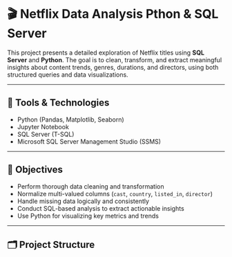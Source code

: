 # 🎬 Netflix Data Analysis Pthon & SQL Server

This project presents a detailed exploration of Netflix titles using **SQL Server** and **Python**. The goal is to clean, transform, and extract meaningful insights about content trends, genres, durations, and directors, using both structured queries and data visualizations.

---

## 🔧 Tools & Technologies

- Python (Pandas, Matplotlib, Seaborn)
- Jupyter Notebook
- SQL Server (T-SQL)
- Microsoft SQL Server Management Studio (SSMS)

---

## 📌 Objectives

- Perform thorough data cleaning and transformation
- Normalize multi-valued columns (`cast`, `country`, `listed_in`, `director`)
- Handle missing data logically and consistently
- Conduct SQL-based analysis to extract actionable insights
- Use Python for visualizing key metrics and trends

---

## 🗂️ Project Structure

